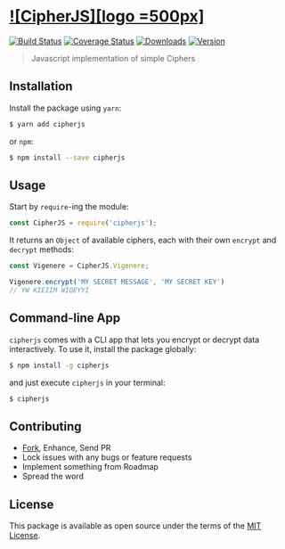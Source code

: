 [![CipherJS][logo =500px]][github-repo]
=========================================================

[![Build Status][shield-travis]][travis]
[![Coverage Status][shield-coveralls]][coveralls]
[![Downloads][shield-downloads]][npm]
[![Version][shield-version]][npm]


> Javascript implementation of simple Ciphers



## Installation

Install the package using `yarn`:

```bash
$ yarn add cipherjs
```

or `npm`:

```bash
$ npm install --save cipherjs
```



## Usage

Start by `require`-ing the module:

```js
const CipherJS = require('cipherjs');
```

It returns an `Object` of available ciphers, each with their own `encrypt` and `decrypt` methods:

```js
const Vigenere = CipherJS.Vigenere;

Vigenere.encrypt('MY SECRET MESSAGE', 'MY SECRET KEY')
// YW KIEIIM WIQEYYI
```



## Command-line App

`cipherjs` comes with a CLI app that lets you encrypt or decrypt data interactively. To use it,
install the package globally:

```bash
$ npm install -g cipherjs
```

and just execute `cipherjs` in your terminal:

```bash
$ cipherjs
```



## Contributing

 - [Fork][github-fork], Enhance, Send PR
 - Lock issues with any bugs or feature requests
 - Implement something from Roadmap
 - Spread the word



## License

This package is available as open source under the terms of the [MIT License][github-license].



  [logo]:             media/logo.png
  [npm]:              https://www.npmjs.com/package/cipherjs
  [travis]:           https://travis-ci.org/sheharyarn/cipherjs
  [coveralls]:        https://coveralls.io/github/sheharyarn/cipherjs

  [github-repo]:      https://github.com/sheharyarn/
  [github-fork]:      https://github.com/sheharyarn/fork
  [github-license]:   https://github.com/sheharyarn/cipherjs/blob/master/LICENSE

  [shield-travis]:    https://img.shields.io/travis/sheharyarn/cipherjs.svg
  [shield-coveralls]: https://img.shields.io/coveralls/sheharyarn/cipherjs.svg
  [shield-downloads]: https://img.shields.io/npm/dt/cipherjs.svg
  [shield-version]:   https://img.shields.io/npm/v/cipherjs.svg


